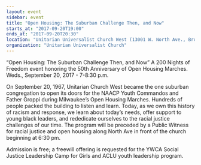 ```yaml
---
layout: event
sidebar: event
title: "Open Housing: The Suburban Challenge Then, and Now"
starts_at: "2017-09-20T19:00"
ends_at: "2017-09-20T20:30"
location: "Unitarian Universalist Church West (13001 W. North Ave., Brookfield, WI)"
organization: "Unitarian Universalist Church"
---
```


“Open Housing: The Suburban Challenge Then, and Now” A 200 Nights of Freedom event honoring the 50th Anniversary of Open Housing Marches.  Weds., September 20, 2017 - 7-8:30 p.m.

On September 20, 1967, Unitarian Church West became the one suburban congregation to open its doors for the NAACP Youth Commandos and Father Groppi during Milwaukee’s Open Housing Marches. Hundreds of people packed the building to listen and learn. Today, as we own this history of racism and response, we learn about today’s needs, offer support to young black leaders, and rededicate ourselves to the racial justice challenges of our time. The program will be preceded by a Public Witness for racial justice and open housing along North Ave in front of the church beginning at 6:30 pm.

Admission is free; a freewill offering is requested for the YWCA Social Justice Leadership Camp for Girls and ACLU youth leadership program.
